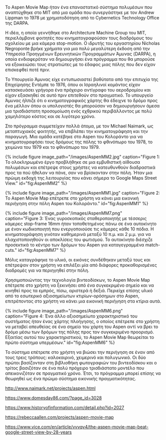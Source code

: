 Το Aspen Movie Map ήταν ένα επαναστατικό σύστημα πολυμέσων που αναπτύχθηκε στο MIT από μια ομάδα που συνεργάστηκε με τον Andrew Lippman το 1978 με χρηματοδότηση από το Cybernetics Technology Office της DARPA.

Η ιδέα, η οποία γεννήθηκε στο Architecture Machine Group του MIT, περιελάμβανε φοιτητές που κινηματογραφούσαν τους διαδρόμους του σχολείου με μια κάμερα stop-motion.  Ο ιδρυτής του εργαστηρίου Nicholas Negroponte βρήκε χρήματα για μια πολύ μεγαλύτερη έκδοση από την Υπηρεσία Προηγμένων Ερευνητικών Προγραμμάτων Άμυνας (DARPA), η οποία ενδιαφερόταν να δημιουργήσει ένα πρόγραμμα που θα μπορούσε να εξοικειώσει τους στρατιώτες με το έδαφος μιας πόλης που δεν είχαν επισκεφθεί ποτέ πριν.

Το Υπουργείο Άμυνας είχε εντυπωσιαστεί βαθύτατα από την επιτυχία της Επιχείρησης Εντέμπε το 1976, όπου οι Ισραηλινοί κομάντος είχαν κατασκευάσει γρήγορα ένα πρόχειρο αντίγραφο του αεροδρομίου και είχαν εξασκηθεί σε αυτό πριν επιτεθούν στο πραγματικό. Το υπουργείο Άμυνας ήλπιζε ότι ο κινηματογραφικός χάρτης θα έδειχνε το δρόμο προς ένα μέλλον όπου οι υπολογιστές θα μπορούσαν να δημιουργήσουν άμεσα μια τρισδιάστατη προσομοίωση ενός εχθρικού περιβάλλοντος με πολύ χαμηλότερο κόστος και σε λιγότερο χρόνο.

Στο πρόγραμμα συμμετείχαν πολλά άτομα, με τον Michael Naimark, ως μεταπτυχιακός φοιτητής, να επιβλέπει την κινηματογράφηση και την παραγωγή. Μια ομάδα κατέβηκε στο Aspen του Κολοράντο για να κινηματογραφήσει τους δρόμους της πόλης  το φθινόπωρο του 1978, το χειμώνα του 1979 και το φθινόπωρο του 1979. 

{% include figure image_path="/images/AspenMM2.jpg" caption="Figure 1: Το ολοκληρωμένο έργο προβλήθηκε σε μια εμβυθιστική αίθουσα πολυμέσων και επέτρεψε στους χρήστες να κατευθυνθούν διαδραστικά προς τα πού ήθελαν να πάνε, σαν να βρίσκονταν στην πόλη. Ήταν μια πρώιμη εκδοχή της λειτουργίας που κάνει σήμερα το Google Maps Street View." id="fig:AspenMM2" %}

{% include figure image_path="/images/AspenMM1.jpg" caption="Figure 2: Το Aspen Movie Map επέτρεπε στο χρήστη να κάνει μια εικονική περιήγηση στην πόλη Aspen του Κολοράντο." id="fig:AspenMM1" %}

{% include figure image_path="/images/AspenMM7.png" caption="Figure 3: Ένας γυροσκοπικός σταθεροποιητής με τέσσερις κάμερες stop-frame 16mm ήταν τοποθετημένος πάνω σε ένα αυτοκίνητο με έναν κωδικοποιητή που ενεργοποιούσε τις κάμερες κάθε 10 πόδια. Η κινηματογράφηση γινόταν καθημερινά μεταξύ 10 π.μ. και 2 μ.μ. για να ελαχιστοποιηθούν οι αποκλίσεις του φωτισμού. Το αυτοκίνητο διέσχιζε προσεκτικά το κέντρο των δρόμων του Aspen για καταγεγραμμένα match-cuts." id="fig:AspenMM7" %}

Μόλις καταγράφηκε το υλικό, οι εικόνες συνδέθηκαν μεταξύ τους και επέτρεψαν στον χρήστη να επιλέξει μία από διάφορες προκαθορισμένες διαδρομές για να περιηγηθεί στην πόλη.

Χρησιμοποιώντας την τεχνολογία βιντεοδίσκων, το Aspen Movie Map επέτρεπε στο χρήστη να ξεκινήσει από ένα συγκεκριμένο σημείο και να κινηθεί προς τα εμπρός, πίσω, αριστερά ή δεξιά. Περιείχε επίσης υλικό από το εσωτερικό αξιοσημείωτων κτιρίων-ορόσημων στο Aspen, επιτρέποντας στο χρήστη να κάνει μια εικονική περιήγηση στα κτίρια αυτά.

{% include figure image_path="/images/AspenMM6.png" caption="Figure 4: Ένα άλλο αξιοσημείωτο χαρακτηριστικό του συστήματος ήταν ένας χάρτης πλοήγησης, ο οποίος επέτρεπε στο χρήστη να μεταβεί απευθείας σε ένα σημείο του χάρτη του Aspen αντί να βρει το δρόμο μέσω των δρόμων της πόλης προς τον συγκεκριμένο προορισμό. Εξαιτίας αυτού του χαρακτηριστικού, το Aspen Movie Map θεωρείται το πρώτο σύστημα υπερμέσων." id="fig:AspenMM6" %}

Το σύστημα επέτρεπε στο χρήστη να βιώσει την περιήγηση σε έναν από τους τρεις τρόπους: καλοκαιρινό, χειμερινό και πολυγωνικό. Οι δύο πρώτοι βασίζονταν στη βιβλιοθήκη φωτογραφιών του βιντεοδίσκου και ο τρίτος βασιζόταν σε ένα πολύ πρόχειρο τρισδιάστατο μοντέλο που απεικονιζόταν σε πραγματικό χρόνο. Έτσι, το πρόγραμμα μπορεί επίσης να θεωρηθεί ως ένα πρώιμο σύστημα εικονικής πραγματικότητας.

http://www.naimark.net/projects/aspen.html

https://www.domesday86.com/?page_id=3028

https://www.historyofinformation.com/detail.php?id=2027

https://rebeccaallen.com/projects/aspen-movie-map

https://www.vice.com/en/article/vvvqv4/the-aspen-movie-map-beat-google-street-view-by-28-years

